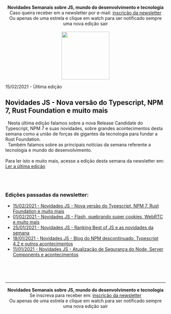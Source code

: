 <p align="center">
  <b>Novidades Semanais sobre JS, mundo do desenvolvimento e tecnologia</b><br />
  Caso queira receber em a newsletter por e-mail: <a target="_blank" href="https://novidadesjs.substack.com/welcome?utm_source=gh_news">inscrição da newsletter</a><br />
  Ou apenas de uma estrela e clique em watch para ser notificado sempre uma nova edição sair<br /><br />
  <img width="150" src="https://cdn.substack.com/image/fetch/w_264,c_limit,f_auto,q_auto:best,fl_progressive:steep/https%3A%2F%2Fbucketeer-e05bbc84-baa3-437e-9518-adb32be77984.s3.amazonaws.com%2Fpublic%2Fimages%2F650665f2-496b-4752-8890-619423a3cb0b_280x280.png" />  
</p>

15/02/2021 - Última edição
<h2>Novidades JS - Nova versão do Typescript, NPM 7, Rust Foundation e muito mais</h2>
<p>
  &nbsp;&nbsp;Nesta última edição falamos sobre a nova Release Candidate do Typescript, NPM 7 e suas novidades, sobre grandes acontecimentos desta semana como a união de forças de gigantes da tecnologia para fundar a Rust Foundation.<br />
  &nbsp;&nbsp;Também falamos sobre as principais notícias da semana referente a tecnologia e mundo do desenvolvimento.
<br /><br />
Para ler isto e muito mais, acesse a edição desta semana da newsletter em:<br />
<a target="_blank" href="https://novidadesjs.substack.com/p/novidades-js-nova-verso-do-typescript?utm_source=gh-news">Ler a última edição</a>
</p>

<br /><br />

<p>
  <h3>Edições passadas da newsletter:</h3>
  <ul>

  <li><a target="_blank" href="https://novidadesjs.substack.com/p/novidades-js-nova-verso-do-typescript?utm_source=gh-news">15/02/2021 - Novidades JS - Nova versão do Typescript, NPM 7, Rust Foundation e muito mais</a></li>

  <li><a target="_blank" href="https://novidadesjs.substack.com/p/novidades-js-flash-quebrando-super?utm_source=gh-news">01/02/2021 - Novidades JS - Flash, quebrando super cookies, WebRTC e muito mais</a></li>

  <li><a target="_blank" href="https://novidadesjs.substack.com/p/novidades-js-ranking-best-of-js-e?utm_source=gh-news">25/01/2021 - Novidades JS - Ranking Best of JS e as novidades da semana</a></li>

  <li><a target="_blank" href="https://novidadesjs.substack.com/p/novidades-js-blog-do-npm-descontinuado?utm_source=gh-news">18/01/2021 - Novidades JS - Blog do NPM descontinuado, Typescript 4.2 e outros acontecimentos</a></li>

<li><a target="_blank" href="https://novidadesjs.substack.com/p/novidades-js-atualizao-de-segurana?utm_source=gh-news">11/01/2021 - Novidades JS - Atualização de Segurança do Node, Server Components e acontecimentos</a></li>

</ul>
</p>

<br /><br /><br />

<hr />

<p align="center">
  <b>Novidades Semanais sobre JS, mundo do desenvolvimento e tecnologia</b><br />
  Se inscreva para receber em: <a target="_blank" href="https://novidadesjs.substack.com/welcome?utm_source=gh_news">inscrição da newsletter</a><br />
  Ou apenas de uma estrela e clique em watch para ser notificado sempre uma nova edição sair<br /><br />  
</p>
